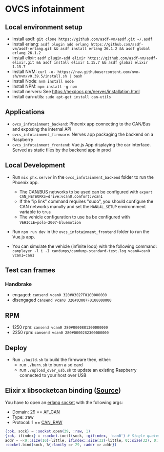 # OVCS infotainment 

## Local environment setup

* Install asdf: `git clone https://github.com/asdf-vm/asdf.git ~/.asdf`
* Install erlang:  `asdf plugin add erlang https://github.com/asdf-vm/asdf-erlang.git && asdf install erlang 26.1.2 && asdf global erlang 26.1.2`
* Install elixir: `asdf plugin-add elixir https://github.com/asdf-vm/asdf-elixir.git && asdf install elixir 1.15.7 && asdf global elixir 1.15.7`
* Install NVM: `curl -o- https://raw.githubusercontent.com/nvm-sh/nvm/v0.39.5/install.sh | bash`
* Install Node: `nvm install node`
* Install NPM: `npm install -g npm`
* Install nervers: See https://hexdocs.pm/nerves/installation.html
* Install can-utils: `sudo apt-get install can-utils`

## Applications

* `ovcs_infotainment_backend`: Phoenix app connecting to the CAN/Bus and exposing the internal API
* `ovcs_infotainment_firmware`: Nerves app packaging the backend on a Raspberry
* `ovcs_infotainment_frontend`: Vue.js App displaying the car interface. Served as static files by the backend app in prod

## Local Development

* Run `mix phx.server` in the  `ovcs_infotainment_backend` folder to run the Phoenix app.
    * The CAN/BUS networks to be used can be configured with `export CAN_NETWORKS=drive:vcan0,confort:vcan1`
    * If the "ip link" command requires "sudo", you should configure the CAN networks manully and set the `MANUAL_SETUP` environnment variable to `true`
    * The vehicle configuration to use ba be configured with `VEHICLE=polo-2007-bluemotion`

* Run `npm run dev` in the `ovcs_infotainment_frontend` folder to run the Vue.js app.
* You can simulate the vehicle (infinite loop) with the following command: `canplayer -l i -I candumps/candump-standard-test.log vcan0=can0 vcan1=can1`

## Test can frames

### Handbrake 

* engaged: `cansend vcan0 320#03027F0100000000`
* disengaged `cansend vcan0 320#03007F0100000000`

## RPM

* 1250 rpm: `cansend vcan0 280#0000881300000000`
* 2250 rpm: `cansend vcan0 280#0000282300000000`

## Deploy

* Run `./build.sh` to build the firmware then, either:
    * run `./burn.sh` to burn a sd card
    * run `./upload_over_usb.sh` to update an existing Raspberry connected to your host over USB 

## Elixir x libsocketcan binding ([Source](https://elixirforum.com/t/erlang-socket-module-for-socketcan-on-nerves-device/57294))

You have to open an [erlang socket](https://www.erlang.org/doc/man/socket) with the following args: 

* Domain: 29 == [AF_CAN](https://github.com/linux-can/linux/blob/56cfd2507d3e720f4b1dbf9513e00680516a0826/include/linux/socket.h#L193)
* Type: :raw
* Protocol: 1 ==  [CAN_RAW](https://github.com/linux-can/linux/blob/56cfd2507d3e720f4b1dbf9513e00680516a0826/include/uapi/linux/can.h#L154)

```elixir
{:ok, sock} = :socket.open(29, :raw, 1)
{:ok, ifindex} = :socket.ioctl(sock, :gifindex, 'can0') # Single quotes matters, you need a charlist not a binary
addr = <<0::size(16)-little, ifindex::size(32)-little, 0::size(32), 0::size(32), 0::size(64)>>
:socket.bind(sock, %{:family => 29, :addr => addr})
```
